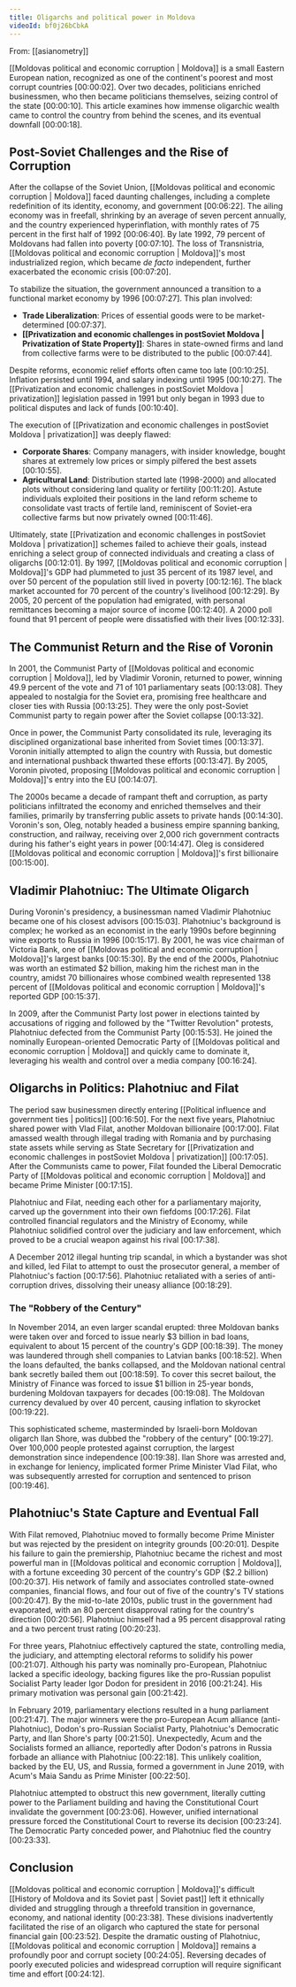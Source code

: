 ```yaml
---
title: Oligarchs and political power in Moldova
videoId: bf0j26bCbkA
---
```


From: [[asianometry]] <br/> 

[[Moldovas political and economic corruption | Moldova]] is a small Eastern European nation, recognized as one of the continent's poorest and most corrupt countries <a class="yt-timestamp" data-t="00:00:02">[00:00:02]</a>. Over two decades, politicians enriched businessmen, who then became politicians themselves, seizing control of the state <a class="yt-timestamp" data-t="00:00:10">[00:00:10]</a>. This article examines how immense oligarchic wealth came to control the country from behind the scenes, and its eventual downfall <a class="yt-timestamp" data-t="00:00:18">[00:00:18]</a>.

## Post-Soviet Challenges and the Rise of Corruption

After the collapse of the Soviet Union, [[Moldovas political and economic corruption | Moldova]] faced daunting challenges, including a complete redefinition of its identity, economy, and government <a class="yt-timestamp" data-t="00:06:22">[00:06:22]</a>. The ailing economy was in freefall, shrinking by an average of seven percent annually, and the country experienced hyperinflation, with monthly rates of 75 percent in the first half of 1992 <a class="yt-timestamp" data-t="00:06:40">[00:06:40]</a>. By late 1992, 79 percent of Moldovans had fallen into poverty <a class="yt-timestamp" data-t="00:07:10">[00:07:10]</a>. The loss of Transnistria, [[Moldovas political and economic corruption | Moldova]]'s most industrialized region, which became *de facto* independent, further exacerbated the economic crisis <a class="yt-timestamp" data-t="00:07:20">[00:07:20]</a>.

To stabilize the situation, the government announced a transition to a functional market economy by 1996 <a class="yt-timestamp" data-t="00:07:27">[00:07:27]</a>. This plan involved:
*   **Trade Liberalization**: Prices of essential goods were to be market-determined <a class="yt-timestamp" data-t="00:07:37">[00:07:37]</a>.
*   **[[Privatization and economic challenges in postSoviet Moldova | Privatization of State Property]]**: Shares in state-owned firms and land from collective farms were to be distributed to the public <a class="yt-timestamp" data-t="00:07:44">[00:07:44]</a>.

Despite reforms, economic relief efforts often came too late <a class="yt-timestamp" data-t="00:10:25">[00:10:25]</a>. Inflation persisted until 1994, and salary indexing until 1995 <a class="yt-timestamp" data-t="00:10:27">[00:10:27]</a>. The [[Privatization and economic challenges in postSoviet Moldova | privatization]] legislation passed in 1991 but only began in 1993 due to political disputes and lack of funds <a class="yt-timestamp" data-t="00:10:40">[00:10:40]</a>.

The execution of [[Privatization and economic challenges in postSoviet Moldova | privatization]] was deeply flawed:
*   **Corporate Shares**: Company managers, with insider knowledge, bought shares at extremely low prices or simply pilfered the best assets <a class="yt-timestamp" data-t="00:10:55">[00:10:55]</a>.
*   **Agricultural Land**: Distribution started late (1998-2000) and allocated plots without considering land quality or fertility <a class="yt-timestamp" data-t="00:11:20">[00:11:20]</a>. Astute individuals exploited their positions in the land reform scheme to consolidate vast tracts of fertile land, reminiscent of Soviet-era collective farms but now privately owned <a class="yt-timestamp" data-t="00:11:46">[00:11:46]</a>.

Ultimately, state [[Privatization and economic challenges in postSoviet Moldova | privatization]] schemes failed to achieve their goals, instead enriching a select group of connected individuals and creating a class of oligarchs <a class="yt-timestamp" data-t="00:12:01">[00:12:01]</a>. By 1997, [[Moldovas political and economic corruption | Moldova]]'s GDP had plummeted to just 35 percent of its 1987 level, and over 50 percent of the population still lived in poverty <a class="yt-timestamp" data-t="00:12:16">[00:12:16]</a>. The black market accounted for 70 percent of the country's livelihood <a class="yt-timestamp" data-t="00:12:29">[00:12:29]</a>. By 2005, 20 percent of the population had emigrated, with personal remittances becoming a major source of income <a class="yt-timestamp" data-t="00:12:40">[00:12:40]</a>. A 2000 poll found that 91 percent of people were dissatisfied with their lives <a class="yt-timestamp" data-t="00:12:33">[00:12:33]</a>.

## The Communist Return and the Rise of Voronin

In 2001, the Communist Party of [[Moldovas political and economic corruption | Moldova]], led by Vladimir Voronin, returned to power, winning 49.9 percent of the vote and 71 of 101 parliamentary seats <a class="yt-timestamp" data-t="00:13:08">[00:13:08]</a>. They appealed to nostalgia for the Soviet era, promising free healthcare and closer ties with Russia <a class="yt-timestamp" data-t="00:13:25">[00:13:25]</a>. They were the only post-Soviet Communist party to regain power after the Soviet collapse <a class="yt-timestamp" data-t="00:13:32">[00:13:32]</a>.

Once in power, the Communist Party consolidated its rule, leveraging its disciplined organizational base inherited from Soviet times <a class="yt-timestamp" data-t="00:13:37">[00:13:37]</a>. Voronin initially attempted to align the country with Russia, but domestic and international pushback thwarted these efforts <a class="yt-timestamp" data-t="00:13:47">[00:13:47]</a>. By 2005, Voronin pivoted, proposing [[Moldovas political and economic corruption | Moldova]]'s entry into the EU <a class="yt-timestamp" data-t="00:14:07">[00:14:07]</a>.

The 2000s became a decade of rampant theft and corruption, as party politicians infiltrated the economy and enriched themselves and their families, primarily by transferring public assets to private hands <a class="yt-timestamp" data-t="00:14:30">[00:14:30]</a>. Voronin's son, Oleg, notably headed a business empire spanning banking, construction, and railway, receiving over 2,000 rich government contracts during his father's eight years in power <a class="yt-timestamp" data-t="00:14:47">[00:14:47]</a>. Oleg is considered [[Moldovas political and economic corruption | Moldova]]'s first billionaire <a class="yt-timestamp" data-t="00:15:00">[00:15:00]</a>.

## Vladimir Plahotniuc: The Ultimate Oligarch

During Voronin's presidency, a businessman named Vladimir Plahotniuc became one of his closest advisors <a class="yt-timestamp" data-t="00:15:03">[00:15:03]</a>. Plahotniuc's background is complex; he worked as an economist in the early 1990s before beginning wine exports to Russia in 1996 <a class="yt-timestamp" data-t="00:15:17">[00:15:17]</a>. By 2001, he was vice chairman of Victoria Bank, one of [[Moldovas political and economic corruption | Moldova]]'s largest banks <a class="yt-timestamp" data-t="00:15:30">[00:15:30]</a>. By the end of the 2000s, Plahotniuc was worth an estimated $2 billion, making him the richest man in the country, amidst 70 billionaires whose combined wealth represented 138 percent of [[Moldovas political and economic corruption | Moldova]]'s reported GDP <a class="yt-timestamp" data-t="00:15:37">[00:15:37]</a>.

In 2009, after the Communist Party lost power in elections tainted by accusations of rigging and followed by the "Twitter Revolution" protests, Plahotniuc defected from the Communist Party <a class="yt-timestamp" data-t="00:15:53">[00:15:53]</a>. He joined the nominally European-oriented Democratic Party of [[Moldovas political and economic corruption | Moldova]] and quickly came to dominate it, leveraging his wealth and control over a media company <a class="yt-timestamp" data-t="00:16:24">[00:16:24]</a>.

## Oligarchs in Politics: Plahotniuc and Filat

The period saw businessmen directly entering [[Political influence and government ties | politics]] <a class="yt-timestamp" data-t="00:16:50">[00:16:50]</a>. For the next five years, Plahotniuc shared power with Vlad Filat, another Moldovan billionaire <a class="yt-timestamp" data-t="00:17:00">[00:17:00]</a>. Filat amassed wealth through illegal trading with Romania and by purchasing state assets while serving as State Secretary for [[Privatization and economic challenges in postSoviet Moldova | privatization]] <a class="yt-timestamp" data-t="00:17:05">[00:17:05]</a>. After the Communists came to power, Filat founded the Liberal Democratic Party of [[Moldovas political and economic corruption | Moldova]] and became Prime Minister <a class="yt-timestamp" data-t="00:17:15">[00:17:15]</a>.

Plahotniuc and Filat, needing each other for a parliamentary majority, carved up the government into their own fiefdoms <a class="yt-timestamp" data-t="00:17:26">[00:17:26]</a>. Filat controlled financial regulators and the Ministry of Economy, while Plahotniuc solidified control over the judiciary and law enforcement, which proved to be a crucial weapon against his rival <a class="yt-timestamp" data-t="00:17:38">[00:17:38]</a>.

A December 2012 illegal hunting trip scandal, in which a bystander was shot and killed, led Filat to attempt to oust the prosecutor general, a member of Plahotniuc's faction <a class="yt-timestamp" data-t="00:17:56">[00:17:56]</a>. Plahotniuc retaliated with a series of anti-corruption drives, dissolving their uneasy alliance <a class="yt-timestamp" data-t="00:18:29">[00:18:29]</a>.

### The "Robbery of the Century"

In November 2014, an even larger scandal erupted: three Moldovan banks were taken over and forced to issue nearly $3 billion in bad loans, equivalent to about 15 percent of the country's GDP <a class="yt-timestamp" data-t="00:18:39">[00:18:39]</a>. The money was laundered through shell companies to Latvian banks <a class="yt-timestamp" data-t="00:18:52">[00:18:52]</a>. When the loans defaulted, the banks collapsed, and the Moldovan national central bank secretly bailed them out <a class="yt-timestamp" data-t="00:18:59">[00:18:59]</a>. To cover this secret bailout, the Ministry of Finance was forced to issue $1 billion in 25-year bonds, burdening Moldovan taxpayers for decades <a class="yt-timestamp" data-t="00:19:08">[00:19:08]</a>. The Moldovan currency devalued by over 40 percent, causing inflation to skyrocket <a class="yt-timestamp" data-t="00:19:22">[00:19:22]</a>.

This sophisticated scheme, masterminded by Israeli-born Moldovan oligarch Ilan Shore, was dubbed the "robbery of the century" <a class="yt-timestamp" data-t="00:19:27">[00:19:27]</a>. Over 100,000 people protested against corruption, the largest demonstration since independence <a class="yt-timestamp" data-t="00:19:38">[00:19:38]</a>. Ilan Shore was arrested and, in exchange for leniency, implicated former Prime Minister Vlad Filat, who was subsequently arrested for corruption and sentenced to prison <a class="yt-timestamp" data-t="00:19:46">[00:19:46]</a>.

## Plahotniuc's State Capture and Eventual Fall

With Filat removed, Plahotniuc moved to formally become Prime Minister but was rejected by the president on integrity grounds <a class="yt-timestamp" data-t="00:20:01">[00:20:01]</a>. Despite his failure to gain the premiership, Plahotniuc became the richest and most powerful man in [[Moldovas political and economic corruption | Moldova]], with a fortune exceeding 30 percent of the country's GDP ($2.2 billion) <a class="yt-timestamp" data-t="00:20:37">[00:20:37]</a>. His network of family and associates controlled state-owned companies, financial flows, and four out of five of the country's TV stations <a class="yt-timestamp" data-t="00:20:47">[00:20:47]</a>. By the mid-to-late 2010s, public trust in the government had evaporated, with an 80 percent disapproval rating for the country's direction <a class="yt-timestamp" data-t="00:20:56">[00:20:56]</a>. Plahotniuc himself had a 95 percent disapproval rating and a two percent trust rating <a class="yt-timestamp" data-t="00:20:23">[00:20:23]</a>.

For three years, Plahotniuc effectively captured the state, controlling media, the judiciary, and attempting electoral reforms to solidify his power <a class="yt-timestamp" data-t="00:21:07">[00:21:07]</a>. Although his party was nominally pro-European, Plahotniuc lacked a specific ideology, backing figures like the pro-Russian populist Socialist Party leader Igor Dodon for president in 2016 <a class="yt-timestamp" data-t="00:21:24">[00:21:24]</a>. His primary motivation was personal gain <a class="yt-timestamp" data-t="00:21:42">[00:21:42]</a>.

In February 2019, parliamentary elections resulted in a hung parliament <a class="yt-timestamp" data-t="00:21:47">[00:21:47]</a>. The major winners were the pro-European Acum alliance (anti-Plahotniuc), Dodon's pro-Russian Socialist Party, Plahotniuc's Democratic Party, and Ilan Shore's party <a class="yt-timestamp" data-t="00:21:50">[00:21:50]</a>. Unexpectedly, Acum and the Socialists formed an alliance, reportedly after Dodon's patrons in Russia forbade an alliance with Plahotniuc <a class="yt-timestamp" data-t="00:22:18">[00:22:18]</a>. This unlikely coalition, backed by the EU, US, and Russia, formed a government in June 2019, with Acum's Maia Sandu as Prime Minister <a class="yt-timestamp" data-t="00:22:50">[00:22:50]</a>.

Plahotniuc attempted to obstruct this new government, literally cutting power to the Parliament building and having the Constitutional Court invalidate the government <a class="yt-timestamp" data-t="00:23:06">[00:23:06]</a>. However, unified international pressure forced the Constitutional Court to reverse its decision <a class="yt-timestamp" data-t="00:23:24">[00:23:24]</a>. The Democratic Party conceded power, and Plahotniuc fled the country <a class="yt-timestamp" data-t="00:23:33">[00:23:33]</a>.

## Conclusion

[[Moldovas political and economic corruption | Moldova]]'s difficult [[History of Moldova and its Soviet past | Soviet past]] left it ethnically divided and struggling through a threefold transition in governance, economy, and national identity <a class="yt-timestamp" data-t="00:23:38">[00:23:38]</a>. These divisions inadvertently facilitated the rise of an oligarch who captured the state for personal financial gain <a class="yt-timestamp" data-t="00:23:52">[00:23:52]</a>. Despite the dramatic ousting of Plahotniuc, [[Moldovas political and economic corruption | Moldova]] remains a profoundly poor and corrupt society <a class="yt-timestamp" data-t="00:24:05">[00:24:05]</a>. Reversing decades of poorly executed policies and widespread corruption will require significant time and effort <a class="yt-timestamp" data-t="00:24:12">[00:24:12]</a>.